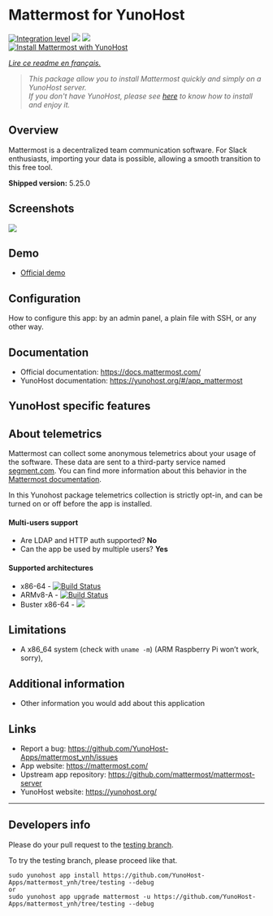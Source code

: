 # Mattermost for YunoHost

[![Integration level](https://dash.yunohost.org/integration/mattermost.svg)](https://dash.yunohost.org/appci/app/mattermost) ![](https://ci-apps.yunohost.org/ci/badges/mattermost.status.svg) ![](https://ci-apps.yunohost.org/ci/badges/mattermost.maintain.svg)   
[![Install Mattermost with YunoHost](https://install-app.yunohost.org/install-with-yunohost.png)](https://install-app.yunohost.org/?app=mattermost)

*[Lire ce readme en français.](./README_fr.md)*

> *This package allow you to install Mattermost quickly and simply on a YunoHost server.  
If you don't have YunoHost, please see [here](https://yunohost.org/#/install) to know how to install and enjoy it.*

## Overview

Mattermost is a decentralized team communication software. For Slack enthusiasts, importing your data is possible, allowing a smooth transition to this free tool.

**Shipped version:** 5.25.0

## Screenshots

![](https://user-images.githubusercontent.com/13119842/56807911-1bf66f00-67fe-11e9-9b7b-96ce9ceab645.png)

## Demo

* [Official demo](https://mattermost.com/demo/)

## Configuration

How to configure this app: by an admin panel, a plain file with SSH, or any other way.

## Documentation

 * Official documentation: https://docs.mattermost.com/
 * YunoHost documentation: https://yunohost.org/#/app_mattermost

## YunoHost specific features

## About telemetrics

Mattermost can collect some anonymous telemetrics about your usage of the software. These data are sent to a third-party service named [segment.com](https://segment.com/).
You can find more information about this behavior in the [Mattermost documentation](https://docs.mattermost.com/administration/telemetry.html).

In this Yunohost package telemetrics collection is strictly opt-in, and can be turned on or off before the app is installed.

#### Multi-users support

* Are LDAP and HTTP auth supported? **No**
* Can the app be used by multiple users? **Yes**

#### Supported architectures

* x86-64 - [![Build Status](https://ci-apps.yunohost.org/ci/logs/mattermost%20%28Apps%29.svg)](https://ci-apps.yunohost.org/ci/apps/mattermost/)
* ARMv8-A - [![Build Status](https://ci-apps-arm.yunohost.org/ci/logs/mattermost%20%28Apps%29.svg)](https://ci-apps-arm.yunohost.org/ci/apps/mattermost/)
* Buster x86-64 - [![](https://ci-buster.nohost.me/ci/logs/mattermost%20%28Apps%29.svg)](https://ci-buster.nohost.me/ci/apps/mattermost/)

## Limitations

* A x86_64 system (check with `uname -m`) (ARM Raspberry Pi won’t work, sorry),

## Additional information

* Other information you would add about this application

## Links

 * Report a bug: https://github.com/YunoHost-Apps/mattermost_ynh/issues
 * App website: https://mattermost.com/
 * Upstream app repository: https://github.com/mattermost/mattermost-server
 * YunoHost website: https://yunohost.org/

---

Developers info
----------------

Please do your pull request to the [testing branch](https://github.com/YunoHost-Apps/mattermost_ynh/tree/testing).

To try the testing branch, please proceed like that.
```
sudo yunohost app install https://github.com/YunoHost-Apps/mattermost_ynh/tree/testing --debug
or
sudo yunohost app upgrade mattermost -u https://github.com/YunoHost-Apps/mattermost_ynh/tree/testing --debug
```
